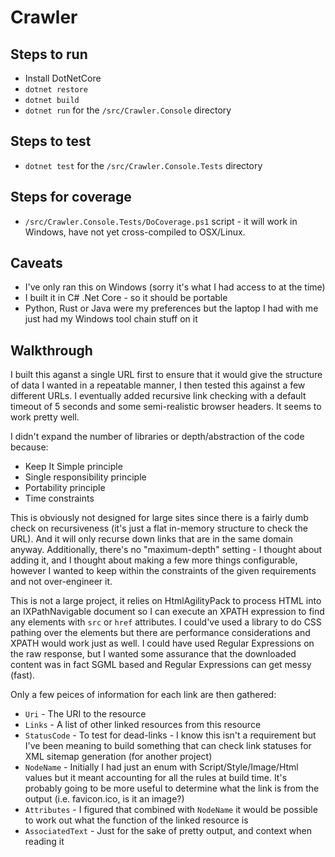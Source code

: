 # Crawler

## Steps to run

 * Install DotNetCore
 * `dotnet restore`
 * `dotnet build`
 * `dotnet run` for the `/src/Crawler.Console` directory

## Steps to test

 * `dotnet test` for the `/src/Crawler.Console.Tests` directory

## Steps for coverage

 * `/src/Crawler.Console.Tests/DoCoverage.ps1` script - it will work in Windows, have not yet cross-compiled to OSX/Linux.

## Caveats

 * I've only ran this on Windows (sorry it's what I had access to at the time)
 * I built it in C# .Net Core - so it should be portable
 * Python, Rust or Java were my preferences but the laptop I had with me just had my Windows tool chain stuff on it

## Walkthrough

I built this aganst a single URL first to ensure that it would give the structure of data I wanted in a repeatable manner, I then tested this against a few different URLs. I eventually added recursive link checking with a default timeout of 5 seconds and some semi-realistic browser headers. It seems to work pretty well.

I didn't expand the number of libraries or depth/abstraction of the code because:
 * Keep It Simple principle
 * Single responsibility principle
 * Portability principle
 * Time constraints

This is obviously not designed for large sites since there is a fairly dumb check on recursiveness (it's just a flat in-memory structure to check the URL). And it will only recurse down links that are in the same domain anyway. Additionally, there's no "maximum-depth" setting - I thought about adding it, and I thought about making a few more things configurable, however I wanted to keep within the constraints of the given requirements and not over-engineer it.

This is not a large project, it relies on HtmlAgilityPack to process HTML into an IXPathNavigable document so I can execute an XPATH expression to find any elements with `src` or `href` attributes. I could've used a library to do CSS pathing over the elements but there are performance considerations and XPATH would work just as well. I could have used Regular Expressions on the raw response, but I wanted some assurance that the downloaded content was in fact SGML based and Regular Expressions can get messy (fast).

Only a few peices of information for each link are then gathered:
 * `Uri` - The URI to the resource
 * `Links` - A list of other linked resources from this resource
 * `StatusCode` - To test for dead-links - I know this isn't a requirement but I've been meaning to build something that can check link statuses for XML sitemap generation (for another project)
 * `NodeName` - Initially I had just an enum with Script/Style/Image/Html values but it meant accounting for all the rules at build time. It's probably going to be more useful to determine what the link is from the output (i.e. favicon.ico, is it an image?)
 * `Attributes` - I figured that combined with `NodeName` it would be possible to work out what the function of the linked resource is
 * `AssociatedText` - Just for the sake of pretty output, and context when reading it
